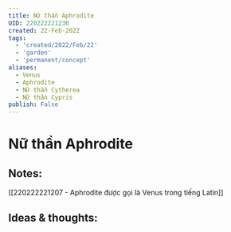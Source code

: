 ```yaml
---
title: Nữ thần Aphrodite
UID: 220222221236
created: 22-Feb-2022
tags:
  - 'created/2022/Feb/22'
  - 'garden'
  - 'permanent/concept'
aliases:
  - Venus
  - Aphrodite
  - Nữ thần Cytherea 
  - Nữ thần Cypris
publish: False
---
```

# Nữ thần Aphrodite

## Notes:
[[220222221207 - Aphrodite được gọi là Venus trong tiếng Latin]]

## Ideas & thoughts:




